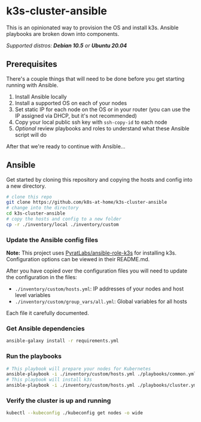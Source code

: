 # k3s-cluster-ansible

This is an opinionated way to provision the OS and install k3s. Ansible playbooks are broken down into components.

_Supported distros: **Debian 10.5** or **Ubuntu 20.04**_

## Prerequisites

There's a couple things that will need to be done before you get starting running with Ansible.

1) Install Ansible locally
2) Install a supported OS on each of your nodes
3) Set static IP for each node on the OS or in your router (you can use the IP assigned via DHCP, but it's not recommended)
4) Copy your local public ssh key with `ssh-copy-id` to each node
5) _Optional_ review playbooks and roles to understand what these Ansible script will do

After that we're ready to continue with Ansible...

## Ansible

Get started by cloning this repository and copying the hosts and config into a new directory.

```bash
# clone this repo
git clone https://github.com/k8s-at-home/k3s-cluster-ansible
# change into the directory
cd k3s-cluster-ansible
# copy the hosts and config to a new folder
cp -r ./inventory/local ./inventory/custom
```

### Update the Ansible config files

**Note:** This project uses [PyratLabs/ansible-role-k3s](https://github.com/PyratLabs/ansible-role-k3s) for installing k3s. Configuration options can be viewed in their README.md.

After you have copied over the configuration files you will need to update the configuration in the files:

- `./inventory/custom/hosts.yml`: IP addresses of your nodes and host level variables
- `./inventory/custom/group_vars/all.yml`: Global variables for all hosts

Each file it carefully documented.

### Get Ansible dependencies

```bash
ansible-galaxy install -r requirements.yml
```

### Run the playbooks

```bash
# This playbook will prepare your nodes for Kubernetes
ansible-playbook -i ./inventory/custom/hosts.yml ./playbooks/common.yml
# This playbook will install k3s
ansible-playbook -i ./inventory/custom/hosts.yml ./playbooks/cluster.yml
```

### Verify the cluster is up and running

```bash
kubectl --kubeconfig ./kubeconfig get nodes -o wide
```
